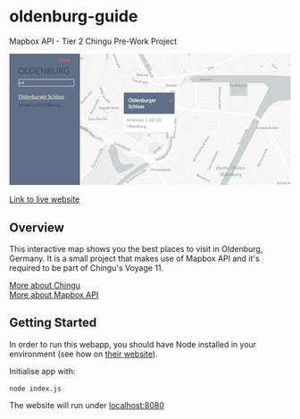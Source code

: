 # oldenburg-guide
Mapbox API - Tier 2 Chingu Pre-Work Project

![Webapp screenshot](https://raw.githubusercontent.com/pabloalbian/oldenburg-guide/master/public/img/app-image.PNG)

[Link to live website](https://oldenburg-guide.herokuapp.com/)

## Overview

This interactive map shows you the best places to visit in Oldenburg, Germany. It is
a small project that makes use of Mapbox API and it's required to be part of Chingu's
Voyage 11.

[More about Chingu](https://chingu.io/)  
[More about Mapbox API](https://docs.mapbox.com/api/)

## Getting Started
In order to run this webapp, you should have Node installed in your environment (see how on [their website](https://nodejs.org)).

Initialise app with:
```
node index.js
```

The website will run under [localhost:8080](http://localhost:8080)
